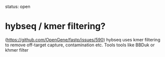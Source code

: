 status: open
# hybseq / kmer filtering?

(https://github.com/OpenGene/fastp/issues/590)
hybseq uses kmer filtering to remove off-target capture, contamination etc.
Tools tools like BBDuk or khmer filter
